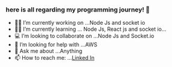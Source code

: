 ### here is all regarding my programming journey! 👋

- 👩‍💻 I’m currently working on ...Node Js and socket io
- 👩‍💻 I’m currently learning ... Node Js, React js and socket io...
- 💻 I’m looking to collaborate on ...Node Js and Socket.io
- 🤔 I’m looking for help with ...AWS
- 💬 Ask me about ...Anything
- 📫 How to reach me: ...[Linked In](https://www.linkedin.com/in/simolee-patel-6a72971b1/)
